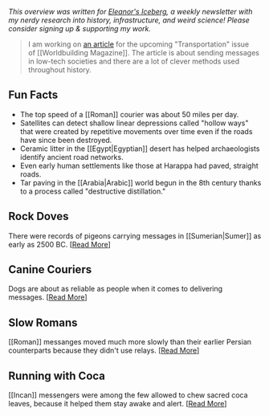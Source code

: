 <cite>This overview was written for [Eleanor's Iceberg](http://newsletter.eleanorkonik.com/), a weekly newsletter with my nerdy research into history, infrastructure, and weird science! Please consider signing up & supporting my work.</cite>

> I am working on [an article](https://www.nerdolopedia.com/articles/2020/8/worldbuilding-magazine-hush-5sx6b) for the upcoming "Transportation" issue of [[Worldbuilding Magazine]]. The article is about sending messages in low-tech societies and there are a lot of clever methods used throughout history. 

## Fun Facts

*   The top speed of a [[Roman]] courier was about 50 miles per day. 
*   Satellites can detect shallow linear depressions called "hollow ways" that were created by repetitive movements over time even if the roads have since been destroyed. 
*   Ceramic litter in the [[Egypt|Egyptian]] desert has helped archaeologists identify ancient road networks. 
*   Even early human settlements like those at Harappa had paved, straight roads. 
*   Tar paving in the [[Arabia|Arabic]] world begun in the 8th century thanks to a process called "destructive distillation."

## Rock Doves

There were records of pigeons carrying messages in [[Sumerian|Sumer]] as early as 2500 BC. \[[Read More](https://click.mailerlite.com/link/c/YT0xNDg0NjIxNzI4MTcxNjkzNTk3JmM9YzZkMCZiPTM4NDk1MDExOSZkPXYxdzR0Mng=.9vclb27CVEdhNIHT7sm86Z5yRKYEQCjlkhMbGme01vg)\]

## Canine Couriers

Dogs are about as reliable as people when it comes to delivering messages. \[[Read More](https://click.mailerlite.com/link/c/YT0xNDg0NjIxNzI4MTcxNjkzNTk3JmM9YzZkMCZiPTM4NDk1MDEyMiZkPWkzeDVyNHI=.LxWHvOLgoThiyonASqLdeIH5mTC0YRkf1hIbCluKC7w)\] [](https://click.mailerlite.com/link/c/YT0xNDg0NjIxNzI4MTcxNjkzNTk3JmM9YzZkMCZiPTM4NDk1MDEyNSZkPWg3bzloN3o=.HjZNAU_pSy2oEx5pNh8i5ETJ3UjnMVfj43ooRMHDOdQ)

## Slow Romans

[[Roman]] messanges moved much more slowly than their earlier Persian counterparts because they didn't use relays. \[[Read More](https://click.mailerlite.com/link/c/YT0xNDg0NjIxNzI4MTcxNjkzNTk3JmM9YzZkMCZiPTM4NDk1MDEyOCZkPXIyeDhvN2c=.vK5innMSuoiXqsBNHJC1XiEAJiborx86VsbHqCCNhDM)\]

## Running with Coca

[[Incan]] messengers were among the few allowed to chew sacred coca leaves, because it helped them stay awake and alert. \[[Read More](https://click.mailerlite.com/link/c/YT0xNDg0NjIxNzI4MTcxNjkzNTk3JmM9YzZkMCZiPTM4NDk1MDEzMSZkPXI3ZDJwMXk=.k2bgOT3mqXb4PmQ0nwjhLURlD0dNVEOmZkb07RK84PM)\]

 